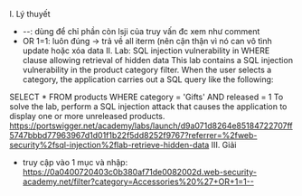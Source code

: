 I. Lý thuyết
+ --: dùng để chỉ phần còn lsji của truy vấn đc xem như comment
+ OR 1=1: luôn đúng -> trả về all iterm (nên cận thận vì nó can vô tình update hoặc xóa data
II. Lab: SQL injection vulnerability in WHERE clause allowing retrieval of hidden data
This lab contains a SQL injection vulnerability in the product category filter. When the user selects a category, the application carries out a SQL query like the following:

SELECT * FROM products WHERE category = 'Gifts' AND released = 1
To solve the lab, perform a SQL injection attack that causes the application to display one or more unreleased products.
https://portswigger.net/academy/labs/launch/d9a071d8264e85184722707ff5747bbbd77963967d1d01f1b22f5dd8252f9767?referrer=%2fweb-security%2fsql-injection%2flab-retrieve-hidden-data
III. Giải
+ truy cập vào 1 mục và nhập: https://0a0400720403c0b380af71de0082002d.web-security-academy.net/filter?category=Accessories%20%27+OR+1=1--
